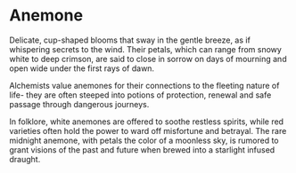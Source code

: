 # Anemone

Delicate, cup-shaped blooms that sway in the gentle breeze, as if whispering secrets to the wind. Their petals, which can range from snowy white to deep crimson, are said to close in sorrow on days of mourning and open wide under the first rays of dawn. 

Alchemists value anemones for their connections to the fleeting nature of life- they are often steeped into potions of protection, renewal and safe passage through dangerous journeys. 

In folklore, white anemones are offered to soothe restless spirits, while red varieties often hold the power to ward off misfortune and betrayal. The rare midnight anemone, with petals the color of a moonless sky, is rumored to grant visions of the past and future when brewed into a starlight infused draught. 

